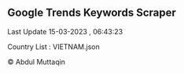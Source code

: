 

## Google Trends Keywords Scraper 
 
Last Update 15-03-2023 , 06:43:23

Country List :
VIETNAM.json



© Abdul Muttaqin 

